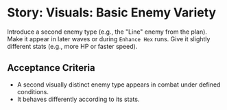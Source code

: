 # Story: Visuals: Basic Enemy Variety

Introduce a second enemy type (e.g., the "Line" enemy from the plan). Make it appear in later waves or during `Enhance Hex` runs. Give it slightly different stats (e.g., more HP or faster speed).

## Acceptance Criteria

*   A second visually distinct enemy type appears in combat under defined conditions.
*   It behaves differently according to its stats.